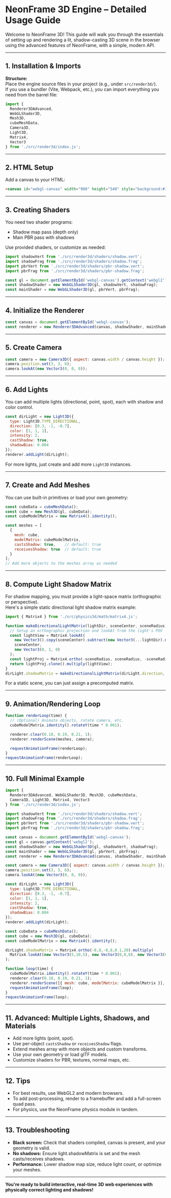 # NeonFrame 3D Engine – Detailed Usage Guide

Welcome to NeonFrame 3D! This guide will walk you through the essentials of setting up and rendering a lit, shadow-casting 3D scene in the browser using the advanced features of NeonFrame, with a simple, modern API.

---

## 1. Installation & Imports

**Structure:**  
Place the engine source files in your project (e.g., under `src/render3d/`).  
If you use a bundler (Vite, Webpack, etc.), you can import everything you need from the barrel file:

```js
import {
  Renderer3DAdvanced,
  WebGLShader3D,
  Mesh3D,
  cubeMeshData,
  Camera3D,
  Light3D,
  Matrix4,
  Vector3
} from './src/render3d/index.js';
```

---

## 2. HTML Setup

Add a canvas to your HTML:

```html
<canvas id="webgl-canvas" width="960" height="540" style="background:#111"></canvas>
```

---

## 3. Creating Shaders

You need two shader programs:
- Shadow map pass (depth only)
- Main PBR pass with shadows

Use provided shaders, or customize as needed:

```js
import shadowVert from './src/render3d/shaders/shadow.vert';
import shadowFrag from './src/render3d/shaders/shadow.frag';
import pbrVert from './src/render3d/shaders/pbr-shadow.vert';
import pbrFrag from './src/render3d/shaders/pbr-shadow.frag';

const gl = document.getElementById('webgl-canvas').getContext('webgl2');
const shadowShader = new WebGLShader3D(gl, shadowVert, shadowFrag);
const mainShader = new WebGLShader3D(gl, pbrVert, pbrFrag);
```

---

## 4. Initialize the Renderer

```js
const canvas = document.getElementById('webgl-canvas');
const renderer = new Renderer3DAdvanced(canvas, shadowShader, mainShader);
```

---

## 5. Create Camera

```js
const camera = new Camera3D({ aspect: canvas.width / canvas.height });
camera.position.set(3, 3, 6);
camera.lookAt(new Vector3(0, 0, 0));
```

---

## 6. Add Lights

You can add multiple lights (directional, point, spot), each with shadow and color control.

```js
const dirLight = new Light3D({
  type: Light3D.TYPE_DIRECTIONAL,
  direction: [0.3, -1, -0.7],
  color: [1, 1, 1],
  intensity: 2,
  castShadow: true,
  shadowBias: 0.004
});
renderer.addLight(dirLight);
```
For more lights, just create and add more `Light3D` instances.

---

## 7. Create and Add Meshes

You can use built-in primitives or load your own geometry:

```js
const cubeData = cubeMeshData();
const cube = new Mesh3D(gl, cubeData);
const cubeModelMatrix = new Matrix4().identity();

const meshes = [
  {
    mesh: cube,
    modelMatrix: cubeModelMatrix,
    castsShadow: true,    // default: true
    receivesShadow: true  // default: true
  }
];
// Add more objects to the meshes array as needed
```

---

## 8. Compute Light Shadow Matrix

For shadow mapping, you must provide a light-space matrix (orthographic or perspective).  
Here's a simple static directional light shadow matrix example:

```js
import { Matrix4 } from './src/physics3d/math/matrix4.js';

function makeDirectionalLightMatrix(lightDir, sceneCenter, sceneRadius) {
  // Setup an orthographic projection and lookAt from the light's POV
  const lightView = Matrix4.lookAt(
    new Vector3().copy(sceneCenter).subtract(new Vector3(...lightDir).normalize().multiplyScalar(sceneRadius)),
    sceneCenter,
    new Vector3(0, 1, 0)
  );
  const lightProj = Matrix4.ortho(-sceneRadius, sceneRadius, -sceneRadius, sceneRadius, 0.1, 2 * sceneRadius);
  return lightProj.clone().multiply(lightView);
}
dirLight.shadowMatrix = makeDirectionalLightMatrix(dirLight.direction, new Vector3(0,0,0), 8);
```

For a static scene, you can just assign a precomputed matrix.

---

## 9. Animation/Rendering Loop

```js
function renderLoop(time) {
  // (Optional) Animate objects, rotate camera, etc.
  cubeModelMatrix.identity().rotateY(time * 0.001);

  renderer.clear(0.18, 0.19, 0.21, 1);
  renderer.renderScene(meshes, camera);

  requestAnimationFrame(renderLoop);
}
requestAnimationFrame(renderLoop);
```

---

## 10. Full Minimal Example

```js
import {
  Renderer3DAdvanced, WebGLShader3D, Mesh3D, cubeMeshData,
  Camera3D, Light3D, Matrix4, Vector3
} from './src/render3d/index.js';

import shadowVert from './src/render3d/shaders/shadow.vert';
import shadowFrag from './src/render3d/shaders/shadow.frag';
import pbrVert from './src/render3d/shaders/pbr-shadow.vert';
import pbrFrag from './src/render3d/shaders/pbr-shadow.frag';

const canvas = document.getElementById('webgl-canvas');
const gl = canvas.getContext('webgl2');
const shadowShader = new WebGLShader3D(gl, shadowVert, shadowFrag);
const mainShader = new WebGLShader3D(gl, pbrVert, pbrFrag);
const renderer = new Renderer3DAdvanced(canvas, shadowShader, mainShader);

const camera = new Camera3D({ aspect: canvas.width / canvas.height });
camera.position.set(3, 3, 6);
camera.lookAt(new Vector3(0, 0, 0));

const dirLight = new Light3D({
  type: Light3D.TYPE_DIRECTIONAL,
  direction: [0.3, -1, -0.7],
  color: [1, 1, 1],
  intensity: 2,
  castShadow: true,
  shadowBias: 0.004
});
renderer.addLight(dirLight);

const cubeData = cubeMeshData();
const cube = new Mesh3D(gl, cubeData);
const cubeModelMatrix = new Matrix4().identity();

dirLight.shadowMatrix = Matrix4.ortho(-8,8,-8,8,0.1,20).multiply(
  Matrix4.lookAt(new Vector3(5,10,5), new Vector3(0,0,0), new Vector3(0,1,0))
);

function loop(time) {
  cubeModelMatrix.identity().rotateY(time * 0.001);
  renderer.clear(0.18, 0.19, 0.21, 1);
  renderer.renderScene([{ mesh: cube, modelMatrix: cubeModelMatrix }], camera);
  requestAnimationFrame(loop);
}
requestAnimationFrame(loop);
```

---

## 11. Advanced: Multiple Lights, Shadows, and Materials

- Add more lights (point, spot).
- Use per-object `castsShadow` or `receivesShadow` flags.
- Extend meshes array with more objects and custom transforms.
- Use your own geometry or load glTF models.
- Customize shaders for PBR, textures, normal maps, etc.

---

## 12. Tips

- For best results, use WebGL2 and modern browsers.
- To add post-processing, render to a framebuffer and add a full-screen quad pass.
- For physics, use the NeonFrame physics module in tandem.

---

## 13. Troubleshooting

- **Black screen:** Check that shaders compiled, canvas is present, and your geometry is valid.
- **No shadows:** Ensure light.shadowMatrix is set and the mesh casts/receives shadows.
- **Performance:** Lower shadow map size, reduce light count, or optimize your meshes.

---

**You're ready to build interactive, real-time 3D web experiences with physically correct lighting and shadows!**
